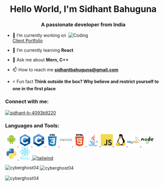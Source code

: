 <h1 align="center">Hello World, I'm Sidhant Bahuguna</h1>
<h3 align="center">A passionate developer from India</h3>
<img align="right" alt="Coding" width="300" src="https://www.springboard.com/blog/wp-content/uploads/2022/06/what-does-a-coder-do-2022-career-guide.jpg">

- 🔭 I’m currently working on [Client Portfolio](https://github.com/CyberGhost04/Yash_Portfolio)

- 🌱 I’m currently learning **React**

- 💬 Ask me about **Mern, C++**

- 📫 How to reach me **sidhantbahuguna@gmail.com**

- ⚡ Fun fact **Think outside the box? Why believe and restrict yourself to one in the first place**

<h3 align="left">Connect with me:</h3>
<p align="left">
<a href="https://linkedin.com/in/sidhant-b-4093b9220" target="blank"><img align="center" src="https://www.springboard.com/blog/wp-content/uploads/2022/06/what-does-a-coder-do-2022-career-guide.jpg" alt="sidhant-b-4093b9220" height="30" width="40" /></a>
</p>

<h3 align="left">Languages and Tools:</h3>
<p align="left"> <a href="https://developer.android.com" target="_blank" rel="noreferrer"> <img src="https://raw.githubusercontent.com/devicons/devicon/master/icons/android/android-original-wordmark.svg" alt="android" width="40" height="40"/> </a> <a href="https://www.cprogramming.com/" target="_blank" rel="noreferrer"> <img src="https://raw.githubusercontent.com/devicons/devicon/master/icons/c/c-original.svg" alt="c" width="40" height="40"/> </a> <a href="https://www.w3schools.com/cpp/" target="_blank" rel="noreferrer"> <img src="https://raw.githubusercontent.com/devicons/devicon/master/icons/cplusplus/cplusplus-original.svg" alt="cplusplus" width="40" height="40"/> </a> <a href="https://www.w3schools.com/css/" target="_blank" rel="noreferrer"> <img src="https://raw.githubusercontent.com/devicons/devicon/master/icons/css3/css3-original-wordmark.svg" alt="css3" width="40" height="40"/> </a> <a href="https://expressjs.com" target="_blank" rel="noreferrer"> <img src="https://raw.githubusercontent.com/devicons/devicon/master/icons/express/express-original-wordmark.svg" alt="express" width="40" height="40"/> </a> <a href="https://www.w3.org/html/" target="_blank" rel="noreferrer"> <img src="https://raw.githubusercontent.com/devicons/devicon/master/icons/html5/html5-original-wordmark.svg" alt="html5" width="40" height="40"/> </a> <a href="https://www.java.com" target="_blank" rel="noreferrer"> <img src="https://raw.githubusercontent.com/devicons/devicon/master/icons/java/java-original.svg" alt="java" width="40" height="40"/> </a> <a href="https://developer.mozilla.org/en-US/docs/Web/JavaScript" target="_blank" rel="noreferrer"> <img src="https://raw.githubusercontent.com/devicons/devicon/master/icons/javascript/javascript-original.svg" alt="javascript" width="40" height="40"/> </a> <a href="https://www.linux.org/" target="_blank" rel="noreferrer"> <img src="https://raw.githubusercontent.com/devicons/devicon/master/icons/linux/linux-original.svg" alt="linux" width="40" height="40"/> </a> <a href="https://www.mysql.com/" target="_blank" rel="noreferrer"> <img src="https://raw.githubusercontent.com/devicons/devicon/master/icons/mysql/mysql-original-wordmark.svg" alt="mysql" width="40" height="40"/> </a> <a href="https://nodejs.org" target="_blank" rel="noreferrer"> <img src="https://raw.githubusercontent.com/devicons/devicon/master/icons/nodejs/nodejs-original-wordmark.svg" alt="nodejs" width="40" height="40"/> </a> <a href="https://www.python.org" target="_blank" rel="noreferrer"> <img src="https://raw.githubusercontent.com/devicons/devicon/master/icons/python/python-original.svg" alt="python" width="40" height="40"/> </a> <a href="https://reactjs.org/" target="_blank" rel="noreferrer"> <img src="https://raw.githubusercontent.com/devicons/devicon/master/icons/react/react-original-wordmark.svg" alt="react" width="40" height="40"/> </a> <a href="https://tailwindcss.com/" target="_blank" rel="noreferrer"> <img src="https://www.vectorlogo.zone/logos/tailwindcss/tailwindcss-icon.svg" alt="tailwind" width="40" height="40"/> </a> </p>

<p><img align="left" src="https://github-readme-stats.vercel.app/api/top-langs?username=cyberghost04&show_icons=true&theme=dark&locale=en&layout=compact" alt="cyberghost04" /></p>

<p>&nbsp;<img align="center" src="https://github-readme-stats.vercel.app/api?username=cyberghost04&show_icons=true&theme=dark&locale=en" alt="cyberghost04" /></p>

<p><img align="center" src="https://github-readme-streak-stats.herokuapp.com/?user=cyberghost04&theme=dark" alt="cyberghost04" /></p>
